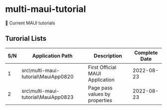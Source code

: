 # multi-maui-tutorial

:rocket: Current MAUI tutorials



## Turorial Lists

| S/N | Application Path                     | Description                     | Complete Date |
| --- | ------------------------------------ | ------------------------------- | ------------- |
| 1   | src\\multi-maui-tutorial\MauiApp0820 | First Official MAUI Application | 2022-08-23    |
| 2   | src\\multi-maui-tutorial\MauiApp0823 | Page pass values by properties  | 2022-08-23    |
